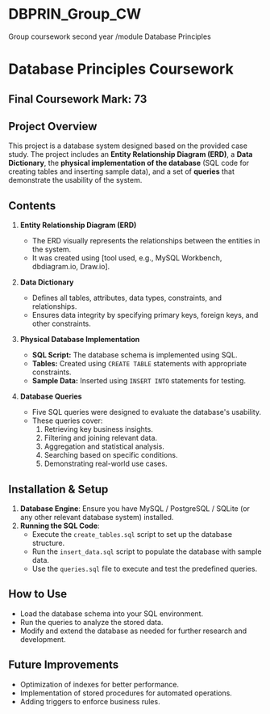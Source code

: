 # DBPRIN_Group_CW
Group coursework second year /module Database Principles 

# Database Principles Coursework
## Final Coursework Mark: **73**

## Project Overview
This project is a database system designed based on the provided case study. The project includes an **Entity Relationship Diagram (ERD)**, a **Data Dictionary**, the **physical implementation of the database** (SQL code for creating tables and inserting sample data), and a set of **queries** that demonstrate the usability of the system.


## Contents
1. **Entity Relationship Diagram (ERD)**
   - The ERD visually represents the relationships between the entities in the system.
   - It was created using [tool used, e.g., MySQL Workbench, dbdiagram.io, Draw.io].

2. **Data Dictionary**
   - Defines all tables, attributes, data types, constraints, and relationships.
   - Ensures data integrity by specifying primary keys, foreign keys, and other constraints.

3. **Physical Database Implementation**
   - **SQL Script:** The database schema is implemented using SQL.
   - **Tables:** Created using `CREATE TABLE` statements with appropriate constraints.
   - **Sample Data:** Inserted using `INSERT INTO` statements for testing.

4. **Database Queries**
   - Five SQL queries were designed to evaluate the database's usability.
   - These queries cover:
     1. Retrieving key business insights.
     2. Filtering and joining relevant data.
     3. Aggregation and statistical analysis.
     4. Searching based on specific conditions.
     5. Demonstrating real-world use cases.

## Installation & Setup
1. **Database Engine**: Ensure you have MySQL / PostgreSQL / SQLite (or any other relevant database system) installed.
2. **Running the SQL Code**:
   - Execute the `create_tables.sql` script to set up the database structure.
   - Run the `insert_data.sql` script to populate the database with sample data.
   - Use the `queries.sql` file to execute and test the predefined queries.

## How to Use
- Load the database schema into your SQL environment.
- Run the queries to analyze the stored data.
- Modify and extend the database as needed for further research and development.

## Future Improvements
- Optimization of indexes for better performance.
- Implementation of stored procedures for automated operations.
- Adding triggers to enforce business rules.

 

